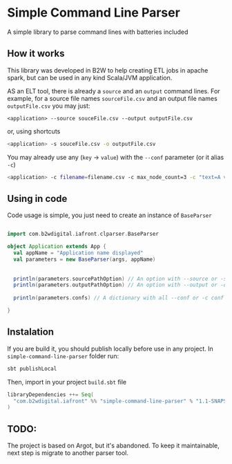 # Simple Command Line Parser

A simple library to parse command lines with batteries included

## How it works

This library was developed in B2W to help creating ETL jobs in apache spark, but can be used in any kind Scala/JVM application.

AS an ELT tool, there is already a `source` and an `output` command lines. For example, for a source file names `sourceFile.csv` and an output file names `outputFile.csv` you may just:

```
<application> --source souceFile.csv --output outputFile.csv
``` 

or, using shortcuts

```bash
<application> -s souceFile.csv -o outputFile.csv
```

You may already use any (`key` -> `value`) with the `--conf` parameter (or it alias `-c`)

```bash
<application> -c filename=filename.csv -c max_node_count=3 -c "text=A value with whitespaces"
```

## Using in code

Code usage is simple, you just need to create an instance of `BaseParser`

```scala

import com.b2wdigital.iafront.clparser.BaseParser

object Application extends App {
  val appName = "Application name displayed"
  val parameters = new BaseParser(args, appName)
  
  
  println(parameters.sourcePathOption) // An option with --source or -s value
  println(parameters.outputPathOption) // An option with --output or -o value
  
  println(parameters.confs) // A dictionary with all --conf or -c conf key=values where key is in dictionary keys and values in dictionary values.

}
```

## Instalation

If you are build it, you should publish locally before use in any project. In `simple-command-line-parser` folder run:

```bash
sbt publishLocal
```

Then, import in your project `build.sbt` file

```scala
libraryDependencies ++= Seq(
  "com.b2wdigital.iafront" %% "simple-command-line-parser" % "1.1-SNAPSHOT"
)
```

## TODO:

The project is based on Argot, but it's abandoned. To keep it maintainable, next step is migrate to another parser tool. 
